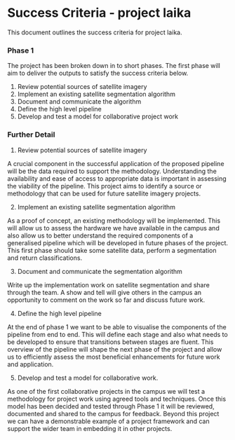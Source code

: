 # Success Criteria - project laika

This document outlines the success criteria for project laika.

### Phase 1

The project has been broken down in to short phases. The first phase will aim to deliver the outputs to satisfy the success criteria below.

1. Review potential sources of satellite imagery
2. Implement an existing satellite segmentation algorithm
3. Document and communicate the algorithm
4. Define the high level pipeline
5. Develop and test a model for collaborative project work

### Further Detail

1. Review potential sources of satellite imagery

A crucial component in the successful application of the proposed pipeline will be the data required to support the methodology. Understanding the availability and ease of access to appropriate data is important in assessing the viability of the pipeline. This project aims to identify a source or methodology that can be used for future satellite imagery projects.

2. Implement an existing satellite segmentation algorithm

As a proof of concept, an existing methodology will be implemented. This will allow us to assess the hardware we have available in the campus and also allow us to better understand the required components of a generalised pipeline which will be developed in future phases of the project. This first phase should take some satellite data, perform a segmentation and return classifications. 

3. Document and communicate the segmentation algorithm

Write up the implementation work on satellite segmentation and share through the team. A show and tell will give others in the campus an opportunity to comment on the work so far and discuss future work.

4. Define the high level pipeline

At the end of phase 1 we want to be able to visualise the components of the pipeline from end to end. This will define each stage and also what needs to be developed to ensure that transitions between stages are fluent. This overview of the pipeline will shape the next phase of the project and allow us to efficiently assess the most beneficial enhancements for future work and application.

5. Develop and test a model for collaborative work.

As one of the first collaborative projects in the campus we will test a methodology for project work using agreed tools and techniques. Once this model has been decided and tested through Phase 1 it will be reviewed, documented and shared to the campus for feedback. Beyond this project we can have a demonstrable example of a project framework and can support the wider team in embedding it in other projects.
